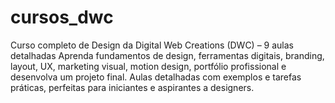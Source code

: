 # cursos_dwc
Curso completo de Design da Digital Web Creations (DWC) – 9 aulas detalhadas Aprenda fundamentos de design, ferramentas digitais, branding, layout, UX, marketing visual, motion design, portfólio profissional e desenvolva um projeto final. Aulas detalhadas com exemplos e tarefas práticas, perfeitas para iniciantes e aspirantes a designers.
